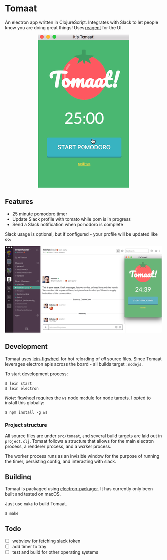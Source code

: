 # Tomaat

An electron app written in ClojureScript. Integrates with Slack to let people know you
are doing great things! Uses [reagent](http://reagent-project.github.io/) for the UI.

<p align="center">
  <img src="tomaat-example.gif?raw=true" alt="Tomaat example" />
</p>

## Features

* 25 minute pomodoro timer
* Update Slack profile with tomato while pom is in progress
* Send a Slack notification when pomodoro is complete

Slack usage is optional, but if configured - your profile will be updated like so:

<p align="center">
  <img src="slack-screenshot.png?raw=true" alt="Slack with updated profile" />
</p>

## Development
Tomaat uses [lein-figwheel](https://github.com/bhauman/lein-figwheel) for hot reloading of *all*
source files. Since Tomaat leverages electron apis across the board - all builds target `:nodejs`.

To start development process:

```
$ lein start
$ lein electron
```

*Note*: figwheel requires the `ws` node module for node targets. I opted to install this globally:

```
$ npm install -g ws
```

### Project structure
All source files are under `src/tomaat`, and several build targets are laid out in `project.clj`. Tomaat follows
a structure that allows for the main electron process, a renderer process, and a worker process.

The worker process runs as an invisible window for the purpose of running the timer, persisting config, and interacting
with slack.

## Building
Tomaat is packaged using [electron-packager](https://github.com/electron-userland/electron-packager). It has currently
only been built and tested on macOS.

Just use `make` to build Tomaat.

```
$ make
```

## Todo
- [ ] webview for fetching slack token
- [ ] add timer to tray
- [ ] test and build for other operating systems
